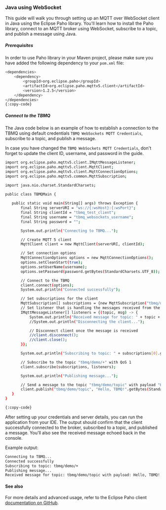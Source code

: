 ### Java using WebSocket
This guide will walk you through setting up an MQTT over WebSocket client in Java using the Eclipse Paho library. 
You'll learn how to install the Paho library, connect to an MQTT broker using WebSocket, subscribe to a topic, and publish a message using Java.

##### Prerequisites
In order to use Paho library in your Maven project, please make sure you have added the following dependency to your `pom.xml` file:

```bash
<dependencies>
    <dependency>
        <groupId>org.eclipse.paho</groupId>
        <artifactId>org.eclipse.paho.mqttv5.client</artifactId>
        <version>1.2.5</version>
    </dependency>
</dependencies>
{:copy-code}
```

##### Connect to the TBMQ

The Java code below is an example of how to establish a connection to the TBMQ using default credentials `TBMQ WebSockets MQTT Credentials`, subscribe to a topic, and publish a message.

In case you have changed the `TBMQ WebSockets MQTT Credentials`, don't forget to update the client ID, username, and password in the guide.

```bash
import org.eclipse.paho.mqttv5.client.IMqttMessageListener;
import org.eclipse.paho.mqttv5.client.MqttClient;
import org.eclipse.paho.mqttv5.client.MqttConnectionOptions;
import org.eclipse.paho.mqttv5.common.MqttSubscription;

import java.nio.charset.StandardCharsets;

public class TBMQMain {
  
   public static void main(String[] args) throws Exception {
       final String serverURI = "ws://{:wsHost}:{:wsPort}";
       final String clientId = "tbmq_test_client";
       final String username = "tbmq_websockets_username";
       final String password = "";

       System.out.println("Connecting to TBMQ...");

       // Create MQTT 5 client
       MqttClient client = new MqttClient(serverURI, clientId);

       // Set connection options
       MqttConnectionOptions options = new MqttConnectionOptions();
       options.setCleanStart(true);
       options.setUserName(username);
       options.setPassword(password.getBytes(StandardCharsets.UTF_8));

       // Connect to the TBMQ
       client.connect(options);
       System.out.println("Connected successfully");

       // Set subscriptions for the client
       MqttSubscription[] subscriptions = {new MqttSubscription("tbmq/demo/+", 1)};
       // Set listener that is handling the messages received from the broker
       IMqttMessageListener[] listeners = {(topic, msg) -> {
           System.out.println("Received message for topic: " + topic + " with payload: " + msg);
           //System.out.println("Disconnecting the client...");

           // Disconnect client once the message is received
           //client.disconnect();
           //client.close();
       }};

       System.out.println("Subscribing to topic: " + subscriptions[0].getTopic());

       // Subscribe to the topic "tbmq/demo/+" with QoS 1
       client.subscribe(subscriptions, listeners);

       System.out.println("Publishing message...");

       // Send a message to the topic "tbmq/demo/topic" with payload "Hello, TBMQ!" and QoS 1
       client.publish("tbmq/demo/topic", "Hello, TBMQ!".getBytes(StandardCharsets.UTF_8), 1, false);
   }
}

{:copy-code}
```

After setting up your credentials and server details, you can run the application from your IDE. 
The output should confirm that the client successfully connected to the broker, subscribed to a topic, and published a message.
You'll also see the received message echoed back in the console.

Example output:

```bash
Connecting to TBMQ...
Connected successfully
Subscribing to topic: tbmq/demo/+
Publishing message...
Received message for topic: tbmq/demo/topic with payload: Hello, TBMQ!
```

#### See also

For more details and advanced usage, refer to the Eclipse Paho client [documentation on GitHub](https://github.com/eclipse/paho.mqtt.java).
